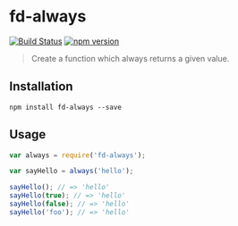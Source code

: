# fd-always

[![Build Status](https://travis-ci.org/fp-js/fd-always.svg)](https://travis-ci.org/fp-js/fd-always) [![npm version](https://badge.fury.io/js/fd-always.svg)](http://badge.fury.io/js/fd-always)
> Create a function which always returns a given value.

## Installation

`npm install fd-always --save`

## Usage

```js
var always = require('fd-always');

var sayHello = always('hello');

sayHello(); // => 'hello'
sayHello(true); // => 'hello'
sayHello(false); // => 'hello'
sayHello('foo'); // => 'hello'
```
